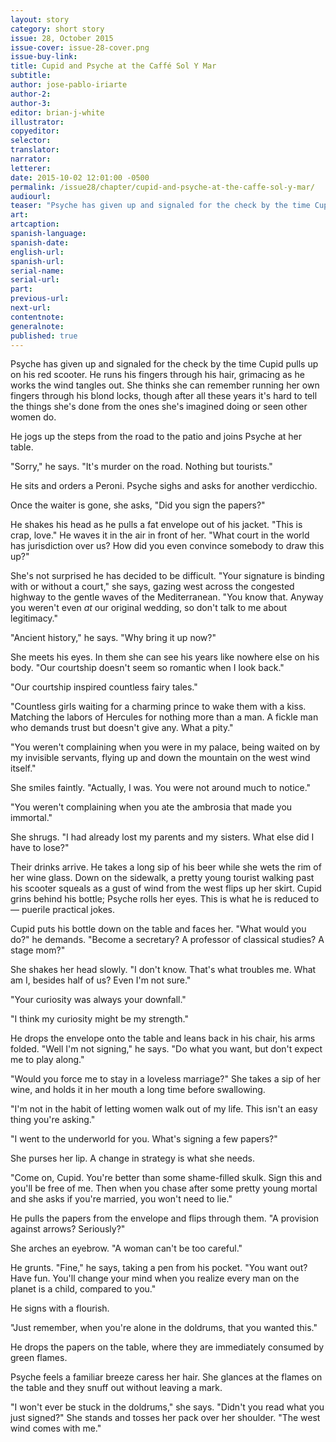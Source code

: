 ```yaml
---
layout: story
category: short story
issue: 28, October 2015
issue-cover: issue-28-cover.png
issue-buy-link:
title: Cupid and Psyche at the Caffé Sol Y Mar
subtitle:
author: jose-pablo-iriarte
author-2:
author-3:
editor: brian-j-white
illustrator:
copyeditor:
selector:
translator:
narrator:
letterer:
date: 2015-10-02 12:01:00 -0500
permalink: /issue28/chapter/cupid-and-psyche-at-the-caffe-sol-y-mar/
audiourl:
teaser: "Psyche has given up and signaled for the check by the time Cupid pulls up on his red scooter."
art:
artcaption:
spanish-language:
spanish-date:
english-url:
spanish-url:
serial-name:
serial-url:
part:
previous-url:
next-url:
contentnote:
generalnote:
published: true
---
```


Psyche has given up and signaled for the check by the time Cupid pulls up on his red scooter. He runs his fingers through his hair, grimacing as he works the wind tangles out. She thinks she can remember running her own fingers through his blond locks, though after all these years it's hard to tell the things she's done from the ones she's imagined doing or seen other women do.

He jogs up the steps from the road to the patio and joins Psyche at her table.

"Sorry," he says. "It's murder on the road. Nothing but tourists."

He sits and orders a Peroni. Psyche sighs and asks for another verdicchio.

Once the waiter is gone, she asks, "Did you sign the papers?"

He shakes his head as he pulls a fat envelope out of his jacket. "This is crap, love." He waves it in the air in front of her. "What court in the world has jurisdiction over us? How did you even convince somebody to draw this up?"

She's not surprised he has decided to be difficult. "Your signature is binding with or without a court," she says, gazing west across the congested highway to the gentle waves of the Mediterranean. "You know that. Anyway you weren't even _at_ our original wedding, so don't talk to me about legitimacy."

"Ancient history," he says. "Why bring it up now?"

She meets his eyes. In them she can see his years like nowhere else on his body. "Our courtship doesn't seem so romantic when I look back."

"Our courtship inspired countless fairy tales."

"Countless girls waiting for a charming prince to wake them with a kiss. Matching the labors of Hercules for nothing more than a man. A fickle man who demands trust but doesn't give any. What a pity."

"You weren't complaining when you were in my palace, being waited on by my invisible servants, flying up and down the mountain on the west wind itself."

She smiles faintly. "Actually, I was. You were not around much to notice."

"You weren't complaining when you ate the ambrosia that made you immortal."

She shrugs. "I had already lost my parents and my sisters. What else did I have to lose?"

Their drinks arrive. He takes a long sip of his beer while she wets the rim of her wine glass. Down on the sidewalk, a pretty young tourist walking past his scooter squeals as a gust of wind from the west flips up her skirt. Cupid grins behind his bottle; Psyche rolls her eyes. This is what he is reduced to — puerile practical jokes.

Cupid puts his bottle down on the table and faces her. "What would you do?" he demands. "Become a secretary? A professor of classical studies? A stage mom?"

She shakes her head slowly. "I don't know. That's what troubles me. What am I, besides half of us? Even I'm not sure."

"Your curiosity was always your downfall."

"I think my curiosity might be my strength."

He drops the envelope onto the table and leans back in his chair, his arms folded. "Well I'm not signing," he says. "Do what you want, but don't expect me to play along."

"Would you force me to stay in a loveless marriage?" She takes a sip of her wine, and holds it in her mouth a long time before swallowing.

"I'm not in the habit of letting women walk out of my life. This isn't an easy thing you're asking."

"I went to the underworld for you. What's signing a few papers?"

She purses her lip. A change in strategy is what she needs.

"Come on, Cupid. You're better than some shame-filled skulk. Sign this and you'll be free of me. Then when you chase after some pretty young mortal and she asks if you're married, you won't need to lie."

He pulls the papers from the envelope and flips through them. "A provision against arrows? Seriously?"

She arches an eyebrow. "A woman can't be too careful."

He grunts. "Fine," he says, taking a pen from his pocket. "You want out? Have fun. You'll change your mind when you realize every man on the planet is a child, compared to you."

He signs with a flourish.

"Just remember, when you're alone in the doldrums, that you wanted this."

He drops the papers on the table, where they are immediately consumed by green flames.

Psyche feels a familiar breeze caress her hair. She glances at the flames on the table and they snuff out without leaving a mark.

"I won't ever be stuck in the doldrums," she says. "Didn't you read what you just signed?" She stands and tosses her pack over her shoulder. "The west wind comes with me."
